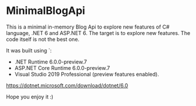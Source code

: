 # MinimalBlogApi

This is a minimal in-memory Blog Api to explore new features of C# language, .NET 6 and ASP.NET 6. The target is to explore new features. The code itself is not the best one.

It was built using `:
- .NET Runtime 6.0.0-preview.7
- ASP.NET Core Runtime 6.0.0-preview.7
- Visual Studio 2019 Professional (preview features enabled).

https://dotnet.microsoft.com/download/dotnet/6.0

 Hope you enjoy it :)